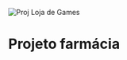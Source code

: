 ![Proj Loja de Games](https://github.com/saraalb/CRUD-Farmacia/assets/89718750/9a76328d-347b-4990-ac59-fa3f0708c15b)

# Projeto farmácia
